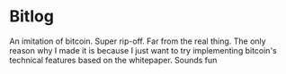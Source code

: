 Bitlog
=====================================
An imitation of bitcoin. Super rip-off. Far from the real thing.
The only reason why I made it is because I just want to try implementing bitcoin's technical
features based on the whitepaper. Sounds fun
